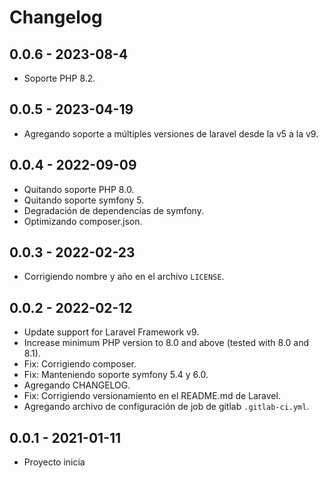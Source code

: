 # Changelog

## 0.0.6 - 2023-08-4

- Soporte PHP 8.2.

## 0.0.5 - 2023-04-19

- Agregando soporte a múltiples versiones de laravel desde la v5 a la v9.

## 0.0.4 - 2022-09-09

- Quitando soporte PHP 8.0.
- Quitando soporte symfony 5.
- Degradación de dependencias de symfony.
- Optimizando composer.json.

## 0.0.3 - 2022-02-23

- Corrigiendo nombre y año en el archivo ```LICENSE```.

## 0.0.2 - 2022-02-12

- Update support for Laravel Framework v9.
- Increase minimum PHP version to 8.0 and above (tested with 8.0 and 8.1).
- Fix: Corrigiendo composer.
- Fix: Manteniendo soporte symfony 5.4 y 6.0.
- Agregando CHANGELOG.
- Fix: Corrigiendo versionamiento en el README.md de Laravel.
- Agregando archivo de configuración de job de gitlab ```.gitlab-ci.yml```.

## 0.0.1 - 2021-01-11

- Proyecto inicia
